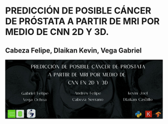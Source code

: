 # PREDICCIÓN DE POSIBLE CÁNCER DE PRÓSTATA A PARTIR DE MRI POR MEDIO DE CNN 2D Y 3D.
## Cabeza Felipe, Dlaikan Kevin, Vega Gabriel

![Banner](Banner.jpg "Banner")
